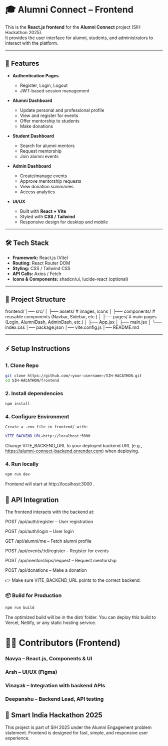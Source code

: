 # 🎓 Alumni Connect – Frontend

This is the **React.js frontend** for the **Alumni Connect** project (SIH Hackathon 2025).  
It provides the user interface for alumni, students, and administrators to interact with the platform.

---

## 🚀 Features

- **Authentication Pages**
  - Register, Login, Logout
  - JWT-based session management

- **Alumni Dashboard**
  - Update personal and professional profile
  - View and register for events
  - Offer mentorship to students
  - Make donations

- **Student Dashboard**
  - Search for alumni mentors
  - Request mentorship
  - Join alumni events

- **Admin Dashboard**
  - Create/manage events
  - Approve mentorship requests
  - View donation summaries
  - Access analytics

- **UI/UX**
  - Built with **React + Vite**
  - Styled with **CSS / Tailwind**
  - Responsive design for desktop and mobile

---

## 🛠️ Tech Stack

- **Framework:** React.js (Vite)
- **Routing:** React Router DOM
- **Styling:** CSS / Tailwind CSS
- **API Calls:** Axios / Fetch
- **Icons & Components:** shadcn/ui, lucide-react (optional)

---

## 📂 Project Structure

frontend/
│── src/
│ ├── assets/ # images, icons
│ ├── components/ # reusable components (Navbar, Sidebar, etc.)
│ ├── pages/ # main pages (Login, AlumniDash, AdminDash, etc.)
│ ├── App.jsx
│ ├── main.jsx
│ └── index.css
│── package.json
│── vite.config.js
│── README.md


---

## ⚡ Setup Instructions

### 1. Clone Repo
```bash
git clone https://github.com/<your-username>/SIH-HACATHON.git
cd SIH-HACATHON/frontend
```
### 2. Install dependencies
```bash
npm install
```
### 4. Configure Environment
```bash
Create a .env file in frontend/ with:

VITE_BACKEND_URL=http://localhost:5000
```

Change VITE_BACKEND_URL to your deployed backend URL (e.g., https://alumni-connect-backend.onrender.com) when deploying.

### 4. Run locally
```bash
npm run dev
```

Frontend will start at http://localhost:3000
.

## 🔗 API Integration

The frontend interacts with the backend at:

POST /api/auth/register – User registration

POST /api/auth/login – User login

GET /api/alumni/me – Fetch alumni profile

POST /api/events/:id/register – Register for events

POST /api/mentorships/request – Request mentorship

POST /api/donations – Make a donation

👉 Make sure VITE_BACKEND_URL points to the correct backend.

### 📦 Build for Production
```bash
npm run build
```

The optimized build will be in the dist/ folder.
You can deploy this build to Vercel, Netlify, or any static hosting service.

# 👨‍💻 Contributors (Frontend)

### Navya – React.js, Components & UI

### Arsh – UI/UX (Figma)

### Vinayak – Integration with backend APIs

### Deepanshu – Backend Lead, API testing

## 📅 Smart India Hackathon 2025

This project is part of SIH 2025 under the Alumni Engagement problem statement.
Frontend is designed for fast, simple, and responsive user experience.
